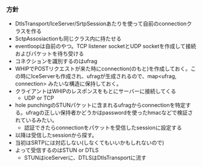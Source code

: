 ### 方針
- DtlsTransport/IceServer/SrtpSessionあたりを使って自前のconnectionクラスを作る
- SctpAssosiactionも同じクラス内に持たせる
- eventloopは自前のやつ。TCP listener socketとUDP socketを作成して接続およびパケットを待ち受ける
- コネクションを識別するのはufrag
- WHIPでPOSTリクエストが来た時にconnection(のもと)を作成しておく。この時にIceServerも作成され、ufragが生成されるので、map<ufrag, connection> みたいな構造に保持しておく。
- クライアントはWHIPのレスポンスをもとにサーバーに接続してくる
  - UDP or TCP
- hole punchingのSTUNパケットに含まれるufragからconnectionを特定する。ufragの正しい保持者かどうかはpasswordを使ったhmacなどで検証されているみたい。
  - 認証できたらconnectionをパケットを受信したsessionに設定する
- 以降は受信したsessionから探す。
- 当初はSRTPには対応しない(しなくてもいいかもしれないので)
- よって受信するのはSTUN or DTLS
  - STUNはiceServerに、DTLSはDtlsTransportに流す